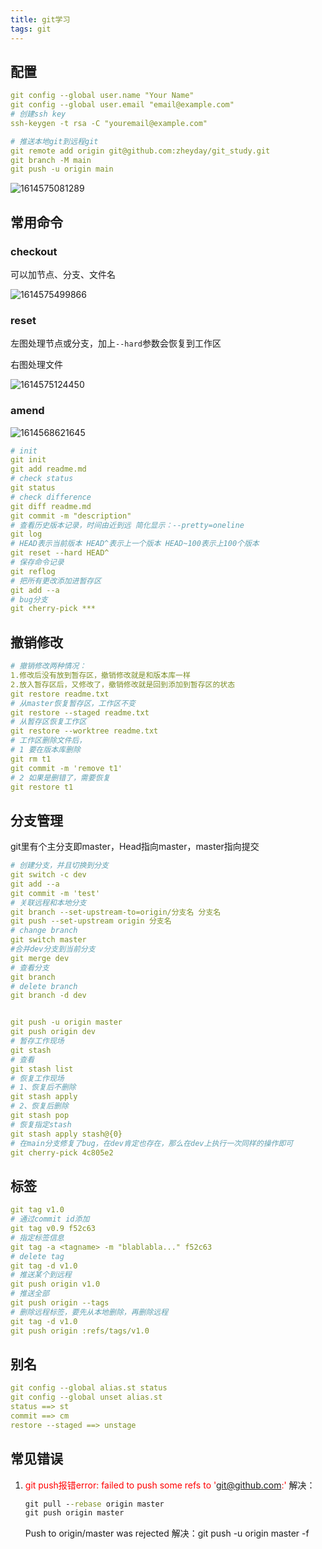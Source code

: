 ```yaml
---
title: git学习
tags: git
---
```


## 配置

```yml
git config --global user.name "Your Name"
git config --global user.email "email@example.com"
# 创建ssh key
ssh-keygen -t rsa -C "youremail@example.com"

# 推送本地git到远程git
git remote add origin git@github.com:zheyday/git_study.git
git branch -M main
git push -u origin main
```

![1614575081289](git%E5%AD%A6%E4%B9%A0/1614575081289.png)

## 常用命令

### checkout

可以加节点、分支、文件名

![1614575499866](git%E5%AD%A6%E4%B9%A0/1614575499866.png)

### reset

左图处理节点或分支，加上`--hard`参数会恢复到工作区

右图处理文件

![1614575124450](git%E5%AD%A6%E4%B9%A0/1614575124450.png)

### amend

![1614568621645](git%E5%AD%A6%E4%B9%A0/1614568621645.png)

```yml
# init
git init
git add readme.md
# check status
git status
# check difference
git diff readme.md
git commit -m "description"
# 查看历史版本记录，时间由近到远 简化显示：--pretty=oneline
git log
# HEAD表示当前版本 HEAD^表示上一个版本 HEAD~100表示上100个版本
git reset --hard HEAD^
# 保存命令记录
git reflog
# 把所有更改添加进暂存区
git add --a
# bug分支
git cherry-pick ***
```

## 撤销修改

```yml
# 撤销修改两种情况：
1.修改后没有放到暂存区，撤销修改就是和版本库一样
2.放入暂存区后，又修改了，撤销修改就是回到添加到暂存区的状态
git restore readme.txt
# 从master恢复暂存区，工作区不变
git restore --staged readme.txt
# 从暂存区恢复工作区
git restore --worktree readme.txt
# 工作区删除文件后，
# 1 要在版本库删除
git rm t1
git commit -m 'remove t1'
# 2 如果是删错了，需要恢复
git restore t1
```



## 分支管理

git里有个主分支即master，Head指向master，master指向提交

```yml
# 创建分支，并且切换到分支
git switch -c dev
git add --a
git commit -m 'test'
# 关联远程和本地分支
git branch --set-upstream-to=origin/分支名 分支名
git push --set-upstream origin 分支名
# change branch
git switch master
#合并dev分支到当前分支
git merge dev
# 查看分支
git branch
# delete branch
git branch -d dev


git push -u origin master
git push origin dev
# 暂存工作现场
git stash
# 查看
git stash list
# 恢复工作现场 
# 1、恢复后不删除
git stash apply
# 2、恢复后删除
git stash pop
# 恢复指定stash
git stash apply stash@{0}
# 在main分支修复了bug，在dev肯定也存在，那么在dev上执行一次同样的操作即可
git cherry-pick 4c805e2
```

## 标签

```yml
git tag v1.0
# 通过commit id添加
git tag v0.9 f52c63
# 指定标签信息
git tag -a <tagname> -m "blablabla..." f52c63
# delete tag
git tag -d v1.0
# 推送某个到远程
git push origin v1.0
# 推送全部
git push origin --tags
# 删除远程标签，要先从本地删除，再删除远程
git tag -d v1.0
git push origin :refs/tags/v1.0
```

## 别名

```yml
git config --global alias.st status
git config --global unset alias.st
status ==> st
commit ==> cm
restore --staged ==> unstage
```



## 常见错误

1. <font color='red'>git push报错error: failed to push some refs to 'git@github.com:'</font>
   解决：
   
   ```cmd
   git pull --rebase origin master 
   git push origin master
   ```
   
   Push to origin/master was rejected
   解决：git push -u origin master -f 